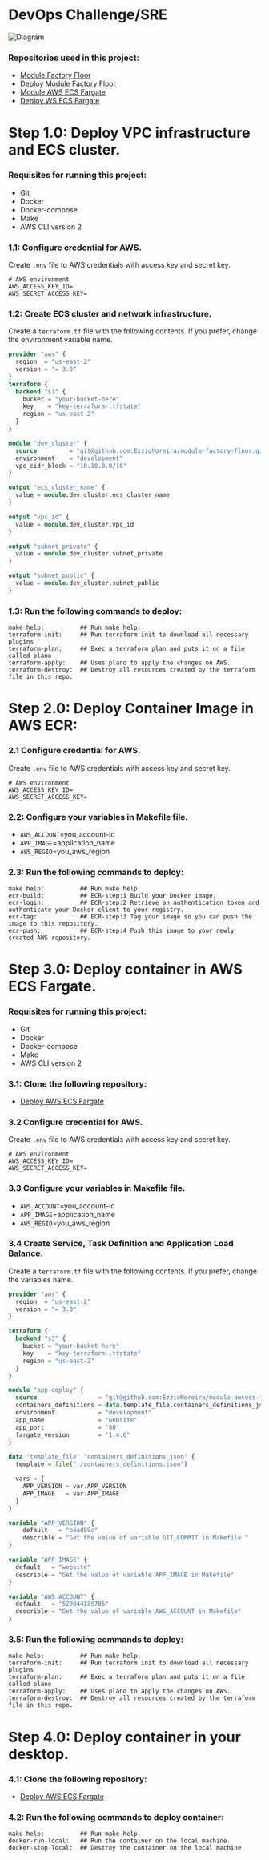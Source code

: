 # DevOps Challenge/SRE
![Diagram](https://github.com/EzzioMoreira/challenge-devops-sre/blob/master/img/diagram.JPG)

### Repositories used in this project:
- [Module Factory Floor](https://github.com/EzzioMoreira/module-factory-floor.git)
- [Deploy Module Factory Floor ](https://github.com/EzzioMoreira/deploy-module-factory-floor.git)
- [Module AWS ECS Fargate](https://github.com/EzzioMoreira/modulo-awsecs-fargate.git)
- [Deploy WS ECS Fargate](https://github.com/EzzioMoreira/deploy-modulo-awsecs-fargate-.git)

# Step 1.0: Deploy VPC infrastructure and ECS cluster.
### Requisites for running this project:
- Git
- Docker
- Docker-compose
- Make
- AWS CLI version 2

### 1.1: Configure credential for AWS.
Create ```.env``` file to AWS credentials with access key and secret key.
```shell
# AWS environment
AWS_ACCESS_KEY_ID=
AWS_SECRET_ACCESS_KEY=
```
### 1.2: Create ECS cluster and network infrastructure.
Create a ```terraform.tf``` file with the following contents. If you prefer, change the environment variable name.
```terraform
provider "aws" {
  region  = "us-east-2"
  version = "= 3.0"
}
terraform {
  backend "s3" {
    bucket = "your-bucket-here"
    key    = "key-terraform-.tfstate"
    region = "us-east-2"
  }
}

module "dev_cluster" {
  source         = "git@github.com:EzzioMoreira/module-factory-floor.git?ref=v1.1"
  environment    = "development"
  vpc_cidr_block = "10.10.0.0/16"
}

output "ecs_cluster_name" {
  value = module.dev_cluster.ecs_cluster_name
}

output "vpc_id" {
  value = module.dev_cluster.vpc_id
}

output "subnet_private" {
  value = module.dev_cluster.subnet_private
}

output "subnet_public" {
  value = module.dev_cluster.subnet_public
}
``` 

### 1.3: Run the following commands to deploy:
```make
make help:          ## Run make help.
terraform-init:     ## Run terraform init to download all necessary plugins
terraform-plan:     ## Exec a terraform plan and puts it on a file called plano
terraform-apply:    ## Uses plano to apply the changes on AWS.
terraform-destroy:  ## Destroy all resources created by the terraform file in this repo.
```

# Step 2.0: Deploy Container Image in AWS ECR:
### 2.1 Configure credential for AWS.
Create ```.env``` file to AWS credentials with access key and secret key.
```shell
# AWS environment
AWS_ACCESS_KEY_ID=
AWS_SECRET_ACCESS_KEY=
```

### 2.2: Configure your variables in Makefile file.
- ```AWS_ACCOUNT```=you_account-id
- ```APP_IMAGE```=application_name
- ```AWS_REGIO```=you_aws_region

### 2.3: Run the following commands to deploy:
```make
make help:          ## Run make help.
ecr-build:          ## ECR-step:1 Build your Docker image.
ecr-login:          ## ECR-step:2 Retrieve an authentication token and authenticate your Docker client to your registry.
ecr-tag:            ## ECR-step:3 Tag your image so you can push the image to this repository.
ecr-push:           ## ECR-step:4 Push this image to your newly created AWS repository.
```

# Step 3.0: Deploy container in AWS ECS Fargate.
### Requisites for running this project:
- Git
- Docker
- Docker-compose
- Make
- AWS CLI version 2

### 3.1: Clone the following repository:
- [Deploy AWS ECS Fargate](https://github.com/EzzioMoreira/deploy-modulo-awsecs-fargate-.git)

### 3.2 Configure credential for AWS.
Create ```.env``` file to AWS credentials with access key and secret key.
```shell
# AWS environment
AWS_ACCESS_KEY_ID=
AWS_SECRET_ACCESS_KEY=
```

### 3.3 Configure your variables in Makefile file.
- ```AWS_ACCOUNT```=you_account-id
- ```APP_IMAGE```=application_name
- ```AWS_REGIO```=you_aws_region

### 3.4 Create Service, Task Definition and Application Load Balance.
Create a ```terraform.tf``` file with the following contents. If you prefer, change the variables name.
```terraform
provider "aws" {
  region  = "us-east-2"
  version = "= 3.0"
}

terraform {
  backend "s3" {
    bucket = "your-bucket-here"
    key    = "key-terraform-.tfstate"
    region = "us-east-2"
  }
} 

module "app-deploy" {
  source                 = "git@github.com:EzzioMoreira/modulo-awsecs-fargate.git?ref=v1.3"
  containers_definitions = data.template_file.containers_definitions_json.rendered
  environment            = "development"
  app_name               = "website"
  app_port               = "80"
  fargate_version        = "1.4.0"
}

data "template_file" "containers_definitions_json" {
  template = file("./containers_definitions.json")

  vars = {
    APP_VERSION = var.APP_VERSION
    APP_IMAGE   = var.APP_IMAGE
  }
}

variable "APP_VERSION" {
    default   = "bead89c"
    describle = "Get the value of variable GIT_COMMIT in Makefile."
}

variable "APP_IMAGE" {
  default   = "website"
  describle = "Get the value of variable APP_IMAGE in Makefile"
}

variable "AWS_ACCOUNT" {
  default   = "520044189785"
  describle = "Get the value of variable AWS_ACCOUNT in Makefile"
}
```

### 3.5: Run the following commands to deploy:
```make
make help:          ## Run make help.
terraform-init:     ## Run terraform init to download all necessary plugins
terraform-plan:     ## Exec a terraform plan and puts it on a file called plano
terraform-apply:    ## Uses plano to apply the changes on AWS.
terraform-destroy:  ## Destroy all resources created by the terraform file in this repo.
```

# Step 4.0: Deploy container in your desktop.
### 4.1: Clone the following repository:
- [Deploy AWS ECS Fargate](https://github.com/EzzioMoreira/deploy-modulo-awsecs-fargate-.git)

### 4.2: Run the following commands to deploy container:
```make
make help:          ## Run make help.
docker-run-local:   ## Run the container on the local machine.
docker-stop-local:  ## Destroy the container on the local machine.
